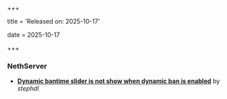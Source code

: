 +++

title = 'Released on: 2025-10-17'

date = 2025-10-17

+++

### NethServer

- **[Dynamic bantime slider is not show when dynamic ban is enabled](https://github.com/NethServer/dev/issues/7678)** by *stephdl*

